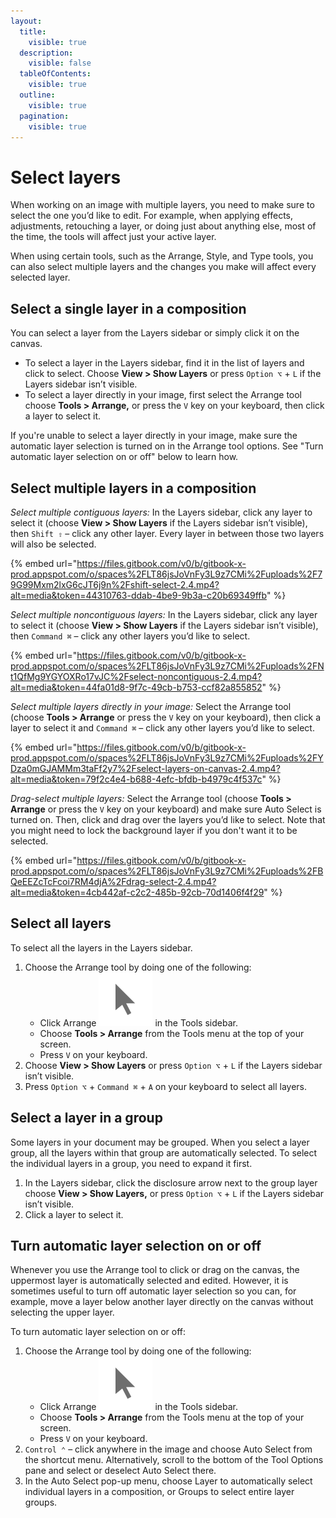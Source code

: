 ```yaml
---
layout:
  title:
    visible: true
  description:
    visible: false
  tableOfContents:
    visible: true
  outline:
    visible: true
  pagination:
    visible: true
---
```


# Select layers

When working on an image with multiple layers, you need to make sure to select the one you’d like to edit. For example, when applying effects, adjustments, retouching a layer, or doing just about anything else, most of the time, the tools will affect just your active layer.

When using certain tools, such as the Arrange, Style, and Type tools, you can also select multiple layers and the changes you make will affect every selected layer.

## Select a single layer in a composition

You can select a layer from the Layers sidebar or simply click it on the canvas.

* To select a layer in the Layers sidebar, find it in the list of layers and click to select. Choose **View > Show Layers** or press `Option ⌥` + `L` if the Layers sidebar isn’t visible.
* To select a layer directly in your image, first select the Arrange tool choose **Tools > Arrange,** or press the `V` key on your keyboard, then click a layer to select it.

If you're unable to select a layer directly in your image, make sure the automatic layer selection is turned on in the Arrange tool options. See "Turn automatic layer selection on or off" below to learn how.

## Select multiple layers in a composition

_Select multiple contiguous layers:_ In the Layers sidebar, click any layer to select it (choose **View > Show Layers** if the Layers sidebar isn’t visible), then `Shift ⇧` – click any other layer. Every layer in between those two layers will also be selected.

{% embed url="https://files.gitbook.com/v0/b/gitbook-x-prod.appspot.com/o/spaces%2FLT86jsJoVnFy3L9z7CMi%2Fuploads%2F79G99Mxm2lxG6cJT6j9n%2Fshift-select-2.4.mp4?alt=media&token=44310763-ddab-4be9-9b3a-c20b69349ffb" %}

_Select multiple noncontiguous layers:_ In the Layers sidebar, click any layer to select it (choose **View > Show Layers** if the Layers sidebar isn’t visible), then `Command ⌘` – click any other layers you’d like to select.

{% embed url="https://files.gitbook.com/v0/b/gitbook-x-prod.appspot.com/o/spaces%2FLT86jsJoVnFy3L9z7CMi%2Fuploads%2FNt1QfMg9YGYOXRo17vJC%2Fselect-noncontiguous-2.4.mp4?alt=media&token=44fa01d8-9f7c-49cb-b753-ccf82a855852" %}

_Select multiple layers directly in your image:_ Select the Arrange tool (choose **Tools > Arrange** or press the `V` key on your keyboard), then click a layer to select it and `Command ⌘` – click any other layers you’d like to select.

{% embed url="https://files.gitbook.com/v0/b/gitbook-x-prod.appspot.com/o/spaces%2FLT86jsJoVnFy3L9z7CMi%2Fuploads%2FYDza0mGJAMMm3taFf2y7%2Fselect-layers-on-canvas-2.4.mp4?alt=media&token=79f2c4e4-b688-4efc-bfdb-b4979c4f537c" %}

_Drag-select multiple layers:_ Select the Arrange tool (choose **Tools > Arrange** or press the `V` key on your keyboard) and make sure Auto Select is turned on. Then, click and drag over the layers you’d like to select. Note that you might need to lock the background layer if you don't want it to be selected.

{% embed url="https://files.gitbook.com/v0/b/gitbook-x-prod.appspot.com/o/spaces%2FLT86jsJoVnFy3L9z7CMi%2Fuploads%2FBQeEEZcTcFcoi7RM4djA%2Fdrag-select-2.4.mp4?alt=media&token=4cb442af-c2c2-485b-92cb-70d1406f4f29" %}

## Select all layers

To select all the layers in the Layers sidebar.

1. Choose the Arrange tool by doing one of the following:
   * Click Arrange <img src="../.gitbook/assets/Arrange.png" alt="" data-size="line"> in the Tools sidebar.
   * Choose **Tools > Arrange** from the Tools menu at the top of your screen.
   * Press `V` on your keyboard.
2. Choose **View > Show Layers** or press `Option ⌥` + `L` if the Layers sidebar isn’t visible.
3. Press `Option ⌥` + `Command ⌘` + `A` on your keyboard to select all layers.

## Select a layer in a group

Some layers in your document may be grouped. When you select a layer group, all the layers within that group are automatically selected. To select the individual layers in a group, you need to expand it first.

1. In the Layers sidebar, click the disclosure arrow next to the group layer choose **View > Show Layers,** or press `Option ⌥` + `L` if the Layers sidebar isn’t visible.
2. Click a layer to select it.

## Turn automatic layer selection on or off

Whenever you use the Arrange tool to click or drag on the canvas, the uppermost layer is automatically selected and edited. However, it is sometimes useful to turn off automatic layer selection so you can, for example, move a layer below another layer directly on the canvas without selecting the upper layer.

To turn automatic layer selection on or off:

1. Choose the Arrange tool by doing one of the following:
   * Click Arrange <img src="../.gitbook/assets/Arrange.png" alt="" data-size="line"> in the Tools sidebar.
   * Choose **Tools > Arrange** from the Tools menu at the top of your screen.
   * Press `V` on your keyboard.
2. `Control ⌃` – click anywhere in the image and choose Auto Select from the shortcut menu. Alternatively, scroll to the bottom of the Tool Options pane and select or deselect Auto Select there.
3. In the Auto Select pop-up menu, choose Layer to automatically select individual layers in a composition, or Groups to select entire layer groups.
